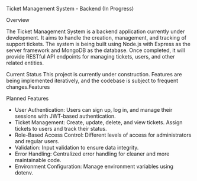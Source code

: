 Ticket Management System - Backend (In Progress)

Overview

The Ticket Management System is a backend application currently under development. It aims to handle the creation, management, and tracking of support tickets. The system is being built using Node.js with Express as the server framework and MongoDB as the database. Once completed, it will provide RESTful API endpoints for managing tickets, users, and other related entities.

Current Status
This project is currently under construction. Features are being implemented iteratively, and the codebase is subject to frequent changes.Features

Planned Features

* User Authentication: Users can sign up, log in, and manage their sessions with JWT-based authentication.
* Ticket Management: Create, update, delete, and view tickets. Assign tickets to users and track their status.
* Role-Based Access Control: Different levels of access for administrators and regular users.
* Validation: Input validation to ensure data integrity.
* Error Handling: Centralized error handling for cleaner and more maintainable code.
* Environment Configuration: Manage environment variables using dotenv.

